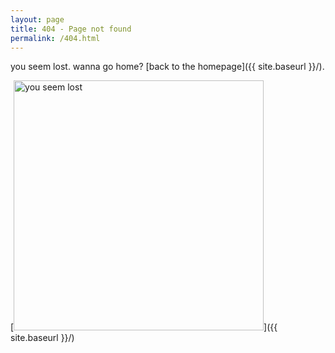 ```yaml
---
layout: page
title: 404 - Page not found
permalink: /404.html
---
```


you seem lost. wanna go home? [back to the homepage]({{ site.baseurl }}/).

[<img src="{{ site.baseurl }}/media/404.jpg" alt="you seem lost" style="width: 400px;"/>]({{ site.baseurl }}/)
